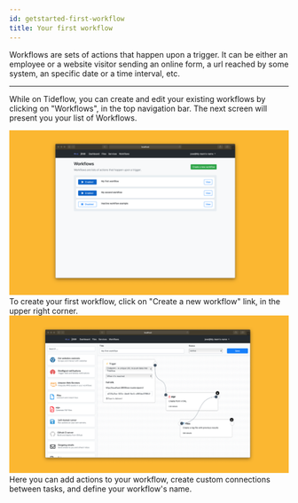 ```yaml
---
id: getstarted-first-workflow
title: Your first workflow
---
```


Workflows are sets of actions that happen upon a trigger. It can be either an
employee or a website visitor sending an online form, a url reached by some
system, an specific date or a time interval, etc.

---

While on Tideflow, you can create and edit your existing workflows by clicking 
on "Workflows", in the top navigation bar. The next screen will present you your
list of Workflows.

<img src="/img/get-started/first-workflow.png" />

<br>
To create your first workflow, click on "Create a new workflow" link, in the 
upper right corner.

<img src="/img/get-started/workflow.png" />

<br>
Here you can add actions to your workflow, create custom connections between
tasks, and define your workflow's name.